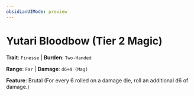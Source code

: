 ```yaml
---
obsidianUIMode: preview
---
```

# Yutari Bloodbow (Tier 2 Magic)

**Trait**: `Finesse` | **Burden**: `Two-Handed`

**Range**: `Far` | **Damage**: `d6+4 (Mag)`

**Feature**: Brutal (For every 6 rolled on a damage die, roll an additional d6 of damage.)
